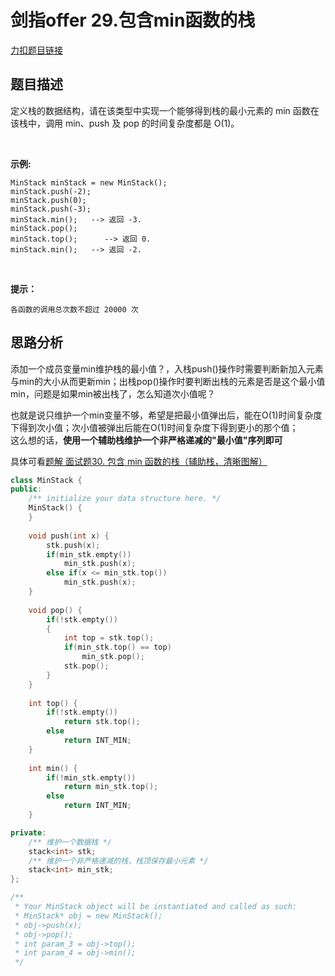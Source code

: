 # 剑指offer 29.包含min函数的栈     

[力扣题目链接](https://leetcode-cn.com/problems/bao-han-minhan-shu-de-zhan-lcof/)      

## 题目描述  

定义栈的数据结构，请在该类型中实现一个能够得到栈的最小元素的 min 函数在该栈中，调用 min、push 及 pop 的时间复杂度都是 O(1)。    

 

**示例:**

    MinStack minStack = new MinStack();
    minStack.push(-2);
    minStack.push(0);
    minStack.push(-3);
    minStack.min();   --> 返回 -3.
    minStack.pop();
    minStack.top();      --> 返回 0.
    minStack.min();   --> 返回 -2.
 

**提示：**

    各函数的调用总次数不超过 20000 次  


## 思路分析  

添加一个成员变量min维护栈的最小值？，入栈push()操作时需要判断新加入元素与min的大小从而更新min；出栈pop()操作时要判断出栈的元素是否是这个最小值min，问题是如果min被出栈了，怎么知道次小值呢？  

也就是说只维护一个min变量不够，希望是把最小值弹出后，能在O(1)时间复杂度下得到次小值；次小值被弹出后能在O(1)时间复杂度下得到更小的那个值；  
这么想的话，**使用一个辅助栈维护一个非严格递减的"最小值"序列即可**   

具体可看[题解 面试题30. 包含 min 函数的栈（辅助栈，清晰图解）](https://leetcode-cn.com/problems/bao-han-minhan-shu-de-zhan-lcof/solution/mian-shi-ti-30-bao-han-minhan-shu-de-zhan-fu-zhu-z/)  

```cpp
class MinStack {
public:
    /** initialize your data structure here. */
    MinStack() {
    }
    
    void push(int x) {
        stk.push(x);
        if(min_stk.empty())
            min_stk.push(x);
        else if(x <= min_stk.top())
            min_stk.push(x);
    }
    
    void pop() {
        if(!stk.empty())
        {
            int top = stk.top();
            if(min_stk.top() == top)
                min_stk.pop();
            stk.pop();
        }      
    }
    
    int top() {
        if(!stk.empty())
            return stk.top();
        else   
            return INT_MIN;
    }
    
    int min() {
        if(!min_stk.empty())
            return min_stk.top();
        else   
            return INT_MIN;
    }

private:
    /** 维护一个数据栈 */
    stack<int> stk;
    /** 维护一个非严格递减的栈，栈顶保存最小元素 */
    stack<int> min_stk;
};

/**
 * Your MinStack object will be instantiated and called as such:
 * MinStack* obj = new MinStack();
 * obj->push(x);
 * obj->pop();
 * int param_3 = obj->top();
 * int param_4 = obj->min();
 */
```




